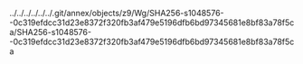 ../../../../../../.git/annex/objects/z9/Wg/SHA256-s1048576--0c319efdcc31d23e8372f320fb3af479e5196dfb6bd97345681e8bf83a78f5ca/SHA256-s1048576--0c319efdcc31d23e8372f320fb3af479e5196dfb6bd97345681e8bf83a78f5ca